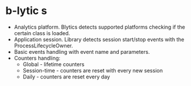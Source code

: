 # b-lytic s

- Analytics platform. Blytics detects supported platforms checking if the certain class is loaded.
- Application session. Library detects session start/stop events with the ProcessLifecycleOwner.
- Basic events handling with event name and parameters.
- Counters handling: 
  - Global - lifetime counters
  - Session-time - counters are reset with every new session
  - Daily - counters are reset every day
